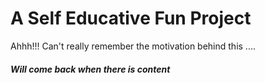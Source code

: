 # A Self Educative Fun Project
Ahhh!!! Can't really remember the motivation behind this ....



###### __Will come back when there is content__
